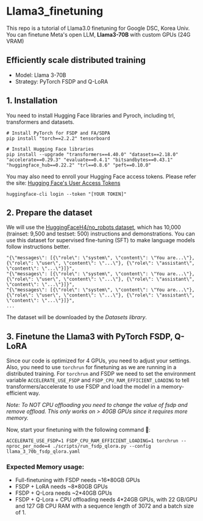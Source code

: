 # Llama3_finetuning
This repo is a tutorial of Llama3.0 finetuning for Google DSC, Korea Univ. <br>
You can finetune Meta's open LLM, **Llama3-70B** with custom GPUs (24G VRAM)

## Efficiently scale distributed training
* Model: Llama 3-70B
* Strategy: PyTorch FSDP and Q-LoRA

## 1. Installation
You need to install Hugging Face libraries and Pyroch, including trl, transformers and datasets.
```
# Install PyTorch for FSDP and FA/SDPA
pip install "torch==2.2.2" tensorboard

# Install Hugging Face libraries
pip install --upgrade "transformers==4.40.0" "datasets==2.18.0" "accelerate==0.29.3" "evaluate==0.4.1" "bitsandbytes==0.43.1" "huggingface_hub==0.22.2" "trl==0.8.6" "peft==0.10.0"
```
You may also need to enroll your Hugging Face access tokens. Please refer the site: [Hugging Face's User Access Tokens](https://huggingface.co/docs/hub/security-tokens)
```
huggingface-cli login --token "[YOUR TOKEN]"
```

## 2. Prepare the dataset
We will use the [HuggingFaceH4/no_robots dataset](https://huggingface.co/datasets/HuggingFaceH4/no_robots), which has 10,000 (trainset: 9,500 and testset: 500) instructions and demonstrations. You can use this dataset for supervised fine-tuning (SFT) to make language models follow instructions better.
```json\n",
"{\"messages\": [{\"role\": \"system\", \"content\": \"You are...\"}, {\"role\": \"user\", \"content\": \"...\"}, {\"role\": \"assistant\", \"content\": \"...\"}]}",
"{\"messages\": [{\"role\": \"system\", \"content\": \"You are...\"}, {\"role\": \"user\", \"content\": \"...\"}, {\"role\": \"assistant\", \"content\": \"...\"}]}",
"{\"messages\": [{\"role\": \"system\", \"content\": \"You are...\"}, {\"role\": \"user\", \"content\": \"...\"}, {\"role\": \"assistant\", \"content\": \"...\"}]}",
...
```
The dataset will be downloaded by the *Datasets library*.

## 3. Finetune the Llama3 with PyTorch FSDP, Q-LoRA
Since our code is optimized for 4 GPUs, you need to adjust your settings. Also, you need to use ```torchrun``` for finetuning as we are running in a distributed training.
For ```torchrun``` and FSDP we need to set the environment variable ```ACCELERATE_USE_FSDP``` and ```FSDP_CPU_RAM_EFFICIENT_LOADING``` to tell transformers/accelerate to use FSDP and load the model in a memory-efficient way. <br>

*Note: To NOT CPU offloading you need to change the value of fsdp and remove offload. This only works on > 40GB GPUs since it requires more memory.* <br>

Now, start your finetuning with the following command 🚀:
```
ACCELERATE_USE_FSDP=1 FSDP_CPU_RAM_EFFICIENT_LOADING=1 torchrun --nproc_per_node=4 ./scripts/run_fsdp_qlora.py --config llama_3_70b_fsdp_qlora.yaml
```
### Expected Memory usage:

* Full-finetuning with FSDP needs ~16*80GB GPUs
* FSDP + LoRA needs ~8*80GB GPUs
* FSDP + Q-Lora needs ~2*40GB GPUs
* FSDP + Q-Lora + CPU offloading needs 4*24GB GPUs, with 22 GB/GPU and 127 GB CPU RAM with a sequence length of 3072 and a batch size of 1.

